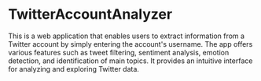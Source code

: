 # TwitterAccountAnalyzer
 This is a web application that enables users to extract information from a Twitter account by simply entering the account's username. The app offers various features such as tweet filtering, sentiment analysis, emotion detection, and identification of main topics. It provides an intuitive interface for analyzing and exploring Twitter data.
